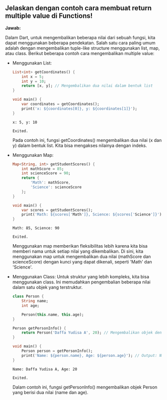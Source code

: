 ## Jelaskan dengan contoh cara membuat return multiple value di Functions!

**Jawab:**

Dalam Dart, untuk mengembalikan beberapa nilai dari sebuah fungsi, kita dapat menggunakan beberapa pendekatan. Salah satu cara paling umum adalah dengan mengembalikan tuple-like structure menggunakan list, map, atau class. Berikut beberapa contoh cara mengembalikan multiple value:

* Menggunakan List:
    ```dart
    List<int> getCoordinates() {
        int x = 5;
        int y = 10;
        return [x, y]; // Mengembalikan dua nilai dalam bentuk list
    }

    void main() {
        var coordinates = getCoordinates();
        print('x: ${coordinates[0]}, y: ${coordinates[1]}'); 
    }
    ```
    ```console
    x: 5, y: 10

    Exited.
    ```

    Pada contoh ini, fungsi getCoordinates() mengembalikan dua nilai (x dan y) dalam bentuk list. Kita bisa mengakses nilainya dengan indeks.

* Menggunakan Map:
    ```dart
    Map<String, int> getStudentScores() {
        int mathScore = 85;
        int scienceScore = 90;
        return {
            'Math': mathScore,
            'Science': scienceScore
        };
    }

    void main() {
        var scores = getStudentScores();
        print('Math: ${scores['Math']}, Science: ${scores['Science']}'); // Output: Math: 85, Science: 90
    }
    ```

    ```console
    Math: 85, Science: 90

    Exited.
    ```

    Menggunakan map memberikan fleksibilitas lebih karena kita bisa memberi nama untuk setiap nilai yang dikembalikan. Di sini, kita menggunakan map untuk mengembalikan dua nilai (mathScore dan scienceScore) dengan kunci yang dapat dikenali, seperti 'Math' dan 'Science'.

* Menggunakan Class:
    Untuk struktur yang lebih kompleks, kita bisa menggunakan class. Ini memudahkan pengembalian beberapa nilai dalam satu objek yang terstruktur.

    ```dart
    class Person {
        String name;
        int age;

        Person(this.name, this.age);
    }

    Person getPersonInfo() {
        return Person('Daffa Yudisa A', 20); // Mengembalikan objek dengan dua nilai
    }

    void main() {
        Person person = getPersonInfo();
        print('Name: ${person.name}, Age: ${person.age}'); // Output: Name: Alice, Age: 25
    }
    ```

    ```console
    Name: Daffa Yudisa A, Age: 20

    Exited.
    ```

    Dalam contoh ini, fungsi getPersonInfo() mengembalikan objek Person yang berisi dua nilai (name dan age).

